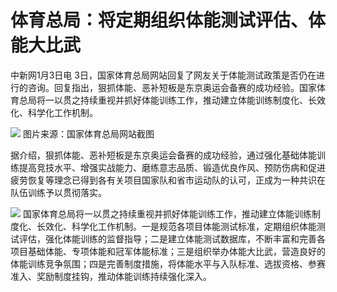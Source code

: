 # 体育总局：将定期组织体能测试评估、体能大比武

中新网1月3日电
3日，国家体育总局网站回复了网友关于体能测试政策是否仍在进行的咨询。回复指出，狠抓体能、恶补短板是东京奥运会备赛的成功经验。国家体育总局将一以贯之持续重视并抓好体能训练工作，推动建立体能训练制度化、长效化、科学化工作机制。

![](https://inews.gtimg.com/newsapp_bt/0/15591431988/1000)
图片来源：国家体育总局网站截图

据介绍，狠抓体能、恶补短板是东京奥运会备赛的成功经验，通过强化基础体能训练提高竞技水平、增强实战能力、磨练意志品质、锻造优良作风、预防伤病和促进疲劳恢复等理念已得到各有关项目国家队和省市运动队的认可，正成为一种共识在队伍训练予以贯彻落实。

![](https://inews.gtimg.com/news_bt/OqikHppDNPPjupGYWpZvU6IvT9SQ4kZPHnAZpoRgravLsAA/1000)
国家体育总局将一以贯之持续重视并抓好体能训练工作，推动建立体能训练制度化、长效化、科学化工作机制。一是规范各项目体能测试标准，定期组织体能测试评估，强化体能训练的监督指导；二是建立体能测试数据库，不断丰富和完善各项目基础体能、专项体能和冠军体能标准；三是组织举办体能大比武，营造良好的体能训练竞争氛围；四是完善制度措施，将体能水平与入队标准、选拔资格、参赛准入、奖励制度挂钩，推动体能训练持续强化深入。

